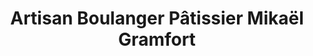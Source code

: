 ---
title: "Artisan Boulanger Pâtissier Mikaël Gramfort"
url: /kauffenheim/artisan-boulanger-patissier-mikael-gramfort/
shop: pâtisserie
---